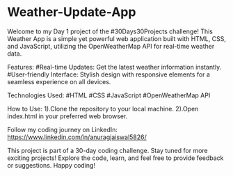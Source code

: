 # Weather-Update-App
Welcome to my Day 1 project of the #30Days30Projects challenge! This Weather App is a simple yet powerful web application built with HTML, CSS, and JavaScript, utilizing the OpenWeatherMap API for real-time weather data.

Features:
#Real-time Updates: Get the latest weather information instantly.
#User-friendly Interface: Stylish design with responsive elements for a seamless experience on all devices.

Technologies Used:
#HTML
#CSS
#JavaScript
#OpenWeatherMap API

How to Use:
1).Clone the repository to your local machine.
2).Open index.html in your preferred web browser.

Follow my coding journey on LinkedIn: https://www.linkedin.com/in/anuragjaiswal5826/

This project is part of a 30-day coding challenge. Stay tuned for more exciting projects!
Explore the code, learn, and feel free to provide feedback or suggestions. Happy coding!
